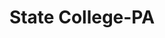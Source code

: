 ---
title: State College-PA
slug: state-college-pa
f_state:
- cms/state/pennsylvania.md
f_locations:
- cms/payday-loan/advance-america-2906.md
- cms/payday-loan/advance-america-2907.md
- cms/payday-loan/community-check-cashing-servic-15244.md
- cms/payday-loan/postal-express-24557.md
- cms/payday-loan/postal-express-24558.md
updated-on: '2024-05-30T13:41:28.615Z'
created-on: '2024-05-30T13:41:28.615Z'
published-on: '2024-05-30T13:54:32.469Z'
f_city: State College
layout: '[city].html'
tags: city
---